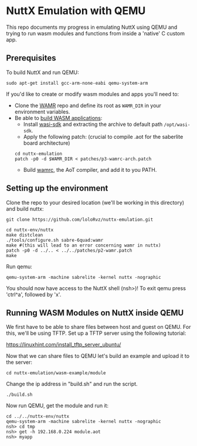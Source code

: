 # NuttX Emulation with QEMU

This repo documents my progress in emulating NuttX using QEMU and trying 
to run wasm modules and functions from inside a 'native' C custom app.

## Prerequisites

To build NuttX and run QEMU:
```
sudo apt-get install gcc-arm-none-eabi qemu-system-arm
```				 

If you'd like to create or modify wasm modules and apps you'll need to:
* Clone the [WAMR](https://github.com/bytecodealliance/wasm-micro-runtime)
repo and define its root as ```WAMR_DIR``` in your environment variables.
* Be able to [build WASM applications](https://github.com/bytecodealliance/wasm-micro-runtime/blob/main/doc/build_wasm_app.md):
	* Install [wasi-sdk](https://github.com/WebAssembly/wasi-sdk/releases)
and extracting the archive to default path ```/opt/wasi-sdk```.
	* Apply the following patch: (crucial to compile .aot for the 
	saberlite board architecture)
	```
	cd nuttx-emulation
	patch -p0 -d $WAMR_DIR < patches/p3-wamrc-arch.patch
	```
	* Build [wamrc](https://github.com/bytecodealliance/wasm-micro-runtime#build-wamrc-aot-compiler),
the AoT compiler, and add it to you PATH.


## Setting up the environment

Clone the repo to your desired location (we'll be working in this directory) 
and build nuttx:

```
git clone https://github.com/loloRvz/nuttx-emulation.git

cd nuttx-env/nuttx
make distclean
./tools/configure.sh sabre-6quad:wamr
make #(this will lead to an error concerning wamr in nuttx)
patch -p0 -d ../.. < ../../patches/p2-wamr.patch
make
```

Run qemu: 

```
qemu-system-arm -machine sabrelite -kernel nuttx -nographic
```

You should now have access to the NuttX shell (nsh>)! To exit qemu press 
'ctrl^a', followed by 'x'.

## Running WASM Modules on NuttX inside QEMU

We first have to be able to share files between host and guest on QEMU. 
For this, we'll be using TFTP. Set up a TFTP server using the following 
tutorial:

https://linuxhint.com/install_tftp_server_ubuntu/

Now that we can share files to QEMU let's build an example and upload it 
to the server:

```
cd nuttx-emulation/wasm-example/module
```

Change the ip address in "build.sh" and run the script.

```
./build.sh
```

Now run QEMU, get the module and run it:

```
cd ../../nuttx-env/nuttx
qemu-system-arm -machine sabrelite -kernel nuttx -nographic
nsh> cd tmp
nsh> get -h 192.168.0.224 module.aot
nsh> myapp
```
